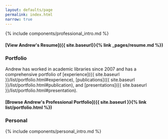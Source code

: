 ```yaml
---
layout: defaults/page
permalink: index.html
narrow: true
---
```


{% include components/professional_intro.md %}

#### [View Andrew's Resume]({{ site.baseurl}}{% link _pages/resume.md %})

### Portfolio

Andrew has worked in academic libraries since 2007 and has a comprehensive portfolio of [experience]({{ site.baseurl }}/list/portfolio.html#experience), [publications]({{ site.baseurl }}/list/portfolio.html#publication), and [presentations]({{ site.baseurl }}/list/portfolio.html#presentation).

#### [Browse Andrew's Professional Portfolio]({{ site.baseurl }}{% link list/portfolio.html %})

### Personal

{% include components/personal_intro.md %}


<!-- ### Projects

Andrew keeps himself busy on open-source projects. [The full list is here]({{ site.baseurl }}{% link list/projects.md %}).


### Posts

Andrew sometimes posts about his work. [View all posts by year here]({{ site.baseurl }}{% link list/posts.html %}).

### Recent Posts

{% for post in site.posts limit:3 %}
{% include components/post-card.html %}
{% endfor %} -->

